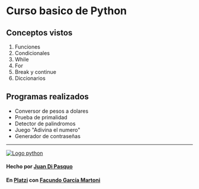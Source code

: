 # Curso basico de Python

## Conceptos vistos
1. Funciones
2. Condicionales
3. While
4. For
5. Break y continue
6. Diccionarios

## Programas realizados
- Conversor de pesos a dolares
- Prueba de primalidad
- Detector de palindromos
- Juego "Adivina el numero"
- Generador de contraseñas

------------

  [![Logo python](https://i.imgur.com/29fid2V.png "Logo python")](https://www.python.org/)
####  Hecho por [Juan Di Pasquo](https://twitter.com/JADiPasquo "Juan Di Pasquo")
#### En [Platzi](https://platzi.com/ "Platzi") con [Facundo García Martoni](https://twitter.com/facmartoni "Facundo García Martoni")
